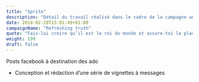 ```yaml
---
title: "Sprite"
description: "Détail du travail réalisé dans le cadre de la campagne web « Refreshing Truth » pour Sprite"
date: 2018-02-28T15:01:49+01:00
campaignName: "Refreshing truth"
quote: "Fais-lui croire qu’il est le roi du monde et assure-toi la place sur la planche. #titanic #teamrose"
weight: 199
draft: false
---
```


Posts facebook à destination des ado

- Conception et rédaction d’une série de vignettes à messages
